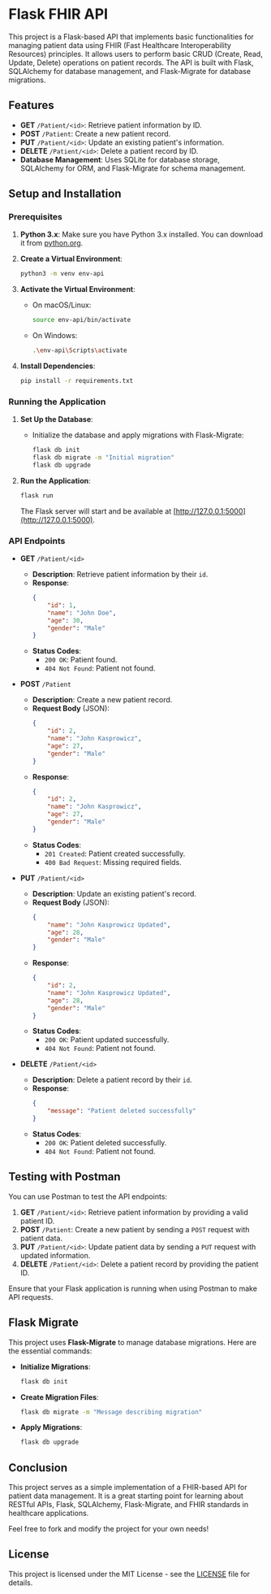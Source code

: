 # Flask FHIR API

This project is a Flask-based API that implements basic functionalities for managing patient data using FHIR (Fast Healthcare Interoperability Resources) principles. It allows users to perform basic CRUD (Create, Read, Update, Delete) operations on patient records. The API is built with Flask, SQLAlchemy for database management, and Flask-Migrate for database migrations.

## Features

- **GET** `/Patient/<id>`: Retrieve patient information by ID.
- **POST** `/Patient`: Create a new patient record.
- **PUT** `/Patient/<id>`: Update an existing patient's information.
- **DELETE** `/Patient/<id>`: Delete a patient record by ID.
- **Database Management**: Uses SQLite for database storage, SQLAlchemy for ORM, and Flask-Migrate for schema management.

## Setup and Installation

### Prerequisites

1. **Python 3.x**: Make sure you have Python 3.x installed. You can download it from [python.org](https://www.python.org/downloads/).

2. **Create a Virtual Environment**:
    ```bash
    python3 -m venv env-api
    ```

3. **Activate the Virtual Environment**:
    - On macOS/Linux:
      ```bash
      source env-api/bin/activate
      ```
    - On Windows:
      ```bash
      .\env-api\Scripts\activate
      ```

4. **Install Dependencies**:
    ```bash
    pip install -r requirements.txt
    ```

### Running the Application

1. **Set Up the Database**:
    - Initialize the database and apply migrations with Flask-Migrate:
      ```bash
      flask db init
      flask db migrate -m "Initial migration"
      flask db upgrade
      ```

2. **Run the Application**:
    ```bash
    flask run
    ```
    The Flask server will start and be available at [http://127.0.0.1:5000](http://127.0.0.1:5000).

### API Endpoints

- **GET** `/Patient/<id>`
    - **Description**: Retrieve patient information by their `id`.
    - **Response**:
      ```json
      {
          "id": 1,
          "name": "John Doe",
          "age": 30,
          "gender": "Male"
      }
      ```
    - **Status Codes**:
      - `200 OK`: Patient found.
      - `404 Not Found`: Patient not found.

- **POST** `/Patient`
    - **Description**: Create a new patient record.
    - **Request Body** (JSON):
      ```json
      {
          "id": 2,
          "name": "John Kasprowicz",
          "age": 27,
          "gender": "Male"
      }
      ```
    - **Response**:
      ```json
      {
          "id": 2,
          "name": "John Kasprowicz",
          "age": 27,
          "gender": "Male"
      }
      ```
    - **Status Codes**:
      - `201 Created`: Patient created successfully.
      - `400 Bad Request`: Missing required fields.

- **PUT** `/Patient/<id>`
    - **Description**: Update an existing patient's record.
    - **Request Body** (JSON):
      ```json
      {
          "name": "John Kasprowicz Updated",
          "age": 28,
          "gender": "Male"
      }
      ```
    - **Response**:
      ```json
      {
          "id": 2,
          "name": "John Kasprowicz Updated",
          "age": 28,
          "gender": "Male"
      }
      ```
    - **Status Codes**:
      - `200 OK`: Patient updated successfully.
      - `404 Not Found`: Patient not found.

- **DELETE** `/Patient/<id>`
    - **Description**: Delete a patient record by their `id`.
    - **Response**:
      ```json
      {
          "message": "Patient deleted successfully"
      }
      ```
    - **Status Codes**:
      - `200 OK`: Patient deleted successfully.
      - `404 Not Found`: Patient not found.

## Testing with Postman

You can use Postman to test the API endpoints:

1. **GET** `/Patient/<id>`: Retrieve patient information by providing a valid patient ID.
2. **POST** `/Patient`: Create a new patient by sending a `POST` request with patient data.
3. **PUT** `/Patient/<id>`: Update patient data by sending a `PUT` request with updated information.
4. **DELETE** `/Patient/<id>`: Delete a patient record by providing the patient ID.

Ensure that your Flask application is running when using Postman to make API requests.

## Flask Migrate

This project uses **Flask-Migrate** to manage database migrations. Here are the essential commands:

- **Initialize Migrations**:
    ```bash
    flask db init
    ```

- **Create Migration Files**:
    ```bash
    flask db migrate -m "Message describing migration"
    ```

- **Apply Migrations**:
    ```bash
    flask db upgrade
    ```

## Conclusion

This project serves as a simple implementation of a FHIR-based API for patient data management. It is a great starting point for learning about RESTful APIs, Flask, SQLAlchemy, Flask-Migrate, and FHIR standards in healthcare applications. 

Feel free to fork and modify the project for your own needs!

## License

This project is licensed under the MIT License - see the [LICENSE](LICENSE) file for details.

